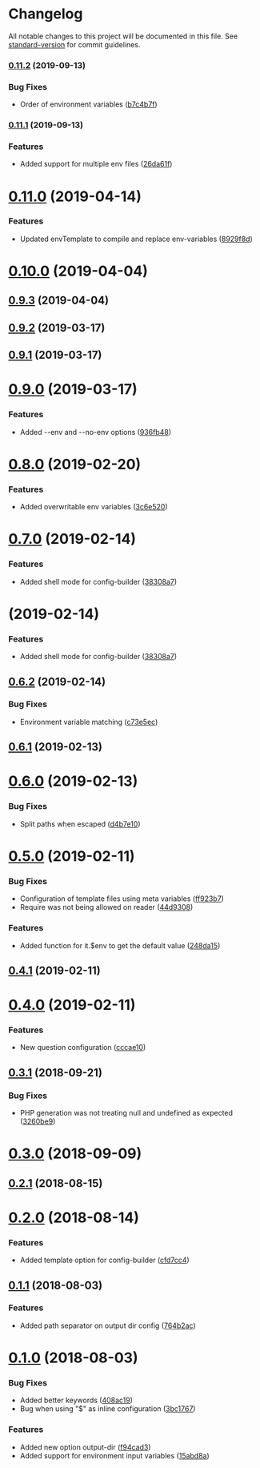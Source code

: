 # Changelog

All notable changes to this project will be documented in this file. See [standard-version](https://github.com/conventional-changelog/standard-version) for commit guidelines.

### [0.11.2](https://github.com/renanhangai/config-builder/compare/v0.11.1...v0.11.2) (2019-09-13)


### Bug Fixes

* Order of environment variables ([b7c4b7f](https://github.com/renanhangai/config-builder/commit/b7c4b7f))

### [0.11.1](https://github.com/renanhangai/config-builder/compare/v0.11.0...v0.11.1) (2019-09-13)


### Features

* Added support for multiple env files ([26da61f](https://github.com/renanhangai/config-builder/commit/26da61f))

<a name="0.11.0"></a>
# [0.11.0](https://github.com/renanhangai/config-builder/compare/v0.10.0...v0.11.0) (2019-04-14)


### Features

* Updated envTemplate to compile and replace env-variables ([8929f8d](https://github.com/renanhangai/config-builder/commit/8929f8d))



<a name="0.10.0"></a>
# [0.10.0](https://github.com/renanhangai/config-builder/compare/v0.9.3...v0.10.0) (2019-04-04)



<a name="0.9.3"></a>
## [0.9.3](https://github.com/renanhangai/config-builder/compare/v0.9.2...v0.9.3) (2019-04-04)



<a name="0.9.2"></a>
## [0.9.2](https://github.com/renanhangai/config-builder/compare/v0.9.1...v0.9.2) (2019-03-17)



<a name="0.9.1"></a>
## [0.9.1](https://github.com/renanhangai/config-builder/compare/v0.9.0...v0.9.1) (2019-03-17)



<a name="0.9.0"></a>
# [0.9.0](https://github.com/renanhangai/config-builder/compare/v0.8.0...v0.9.0) (2019-03-17)


### Features

* Added --env and --no-env options ([936fb48](https://github.com/renanhangai/config-builder/commit/936fb48))



<a name="0.8.0"></a>
# [0.8.0](https://github.com/renanhangai/config-builder/compare/v0.7.0...v0.8.0) (2019-02-20)


### Features

* Added overwritable env variables ([3c6e520](https://github.com/renanhangai/config-builder/commit/3c6e520))



<a name="0.7.0"></a>
# [0.7.0](https://github.com/renanhangai/config-builder/compare/v0.6.2...v0.7.0) (2019-02-14)


### Features

* Added shell mode for config-builder ([38308a7](https://github.com/renanhangai/config-builder/commit/38308a7))



<a name=""></a>
# [](https://github.com/renanhangai/config-builder/compare/v0.6.2...v) (2019-02-14)


### Features

* Added shell mode for config-builder ([38308a7](https://github.com/renanhangai/config-builder/commit/38308a7))



<a name="0.6.2"></a>
## [0.6.2](https://github.com/renanhangai/config-builder/compare/v0.6.1...v0.6.2) (2019-02-14)


### Bug Fixes

* Environment variable matching ([c73e5ec](https://github.com/renanhangai/config-builder/commit/c73e5ec))



<a name="0.6.1"></a>
## [0.6.1](https://github.com/renanhangai/config-builder/compare/v0.6.0...v0.6.1) (2019-02-13)



<a name="0.6.0"></a>
# [0.6.0](https://github.com/renanhangai/config-builder/compare/v0.5.0...v0.6.0) (2019-02-13)


### Bug Fixes

* Split paths when escaped ([d4b7e10](https://github.com/renanhangai/config-builder/commit/d4b7e10))



<a name="0.5.0"></a>
# [0.5.0](https://github.com/renanhangai/config-builder/compare/v0.4.1...v0.5.0) (2019-02-11)


### Bug Fixes

* Configuration of template files using meta variables ([ff923b7](https://github.com/renanhangai/config-builder/commit/ff923b7))
* Require was not being allowed on reader ([44d9308](https://github.com/renanhangai/config-builder/commit/44d9308))


### Features

* Added function for it.$env to get the default value ([248da15](https://github.com/renanhangai/config-builder/commit/248da15))



<a name="0.4.1"></a>
## [0.4.1](https://github.com/renanhangai/config-builder/compare/v0.4.0...v0.4.1) (2019-02-11)



<a name="0.4.0"></a>
# [0.4.0](https://github.com/renanhangai/config-builder/compare/v0.3.1...v0.4.0) (2019-02-11)


### Features

* New question configuration ([cccae10](https://github.com/renanhangai/config-builder/commit/cccae10))



<a name="0.3.1"></a>
## [0.3.1](https://github.com/renanhangai/config-builder/compare/v0.3.0...v0.3.1) (2018-09-21)


### Bug Fixes

* PHP generation was not treating null and undefined as expected ([3260be9](https://github.com/renanhangai/config-builder/commit/3260be9))



<a name="0.3.0"></a>
# [0.3.0](https://github.com/renanhangai/config-builder/compare/v0.2.1...v0.3.0) (2018-09-09)



<a name="0.2.1"></a>
## [0.2.1](https://github.com/renanhangai/config-builder/compare/v0.2.0...v0.2.1) (2018-08-15)



<a name="0.2.0"></a>
# [0.2.0](https://github.com/renanhangai/config-builder/compare/v0.1.1...v0.2.0) (2018-08-14)


### Features

* Added template option for config-builder ([cfd7cc4](https://github.com/renanhangai/config-builder/commit/cfd7cc4))



<a name="0.1.1"></a>
## [0.1.1](https://github.com/renanhangai/config-builder/compare/v0.1.0...v0.1.1) (2018-08-03)


### Features

* Added path separator on output dir config ([764b2ac](https://github.com/renanhangai/config-builder/commit/764b2ac))



<a name="0.1.0"></a>
# [0.1.0](https://github.com/renanhangai/config-builder/compare/v0.0.3...v0.1.0) (2018-08-03)


### Bug Fixes

* Added better keywords ([408ac19](https://github.com/renanhangai/config-builder/commit/408ac19))
* Bug when using "$" as inline configuration ([3bc1767](https://github.com/renanhangai/config-builder/commit/3bc1767))


### Features

* Added new option output-dir ([f94cad3](https://github.com/renanhangai/config-builder/commit/f94cad3))
* Added support for environment input variables ([15abd8a](https://github.com/renanhangai/config-builder/commit/15abd8a))
